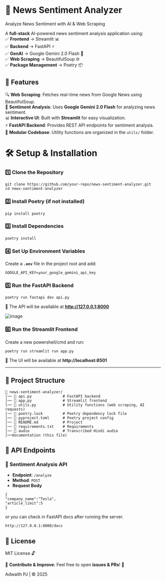 # 📰 News Sentiment Analyzer

Analyze News Sentiment with AI & Web Scraping

A **full-stack** AI-powered news sentiment analysis application using:  
✅ **Frontend** → Streamlit 📊  
✅ **Backend** → FastAPI ⚡  
✅ **GenAI** → Google Gemini 2.0 Flash 🤖  
✅ **Web Scraping** → BeautifulSoup 🌐  
✅ **Package Management** → Poetry 📦

## **📌 Features**

🔍 **Web Scraping**: Fetches real-time news from Google News using BeautifulSoup.  
💬 **Sentiment Analysis**: Uses **Google Gemini 2.0 Flash** for analyzing news sentiment.  
📊 **Interactive UI**: Built with **Streamlit** for easy visualization.  
⚡ **FastAPI Backend**: Provides REST API endpoints for sentiment analysis.  
🔧 **Modular Codebase**: Utility functions are organized in the `utils/` folder.

# 🛠️ Setup & Installation

### **1️⃣ Clone the Repository**

```
git clone https://github.com/your-repo/news-sentiment-analyzer.git
cd news-sentiment-analyzer
```

### **2️⃣ Install Poetry (if not installed)**

```
pip install poetry

```

### **3️⃣ Install Dependencies**

```
poetry install
```

### **4️⃣ Set Up Environment Variables**

Create a **`.env`** file in the project root and add:

```
GOOGLE_API_KEY=your_google_gemini_api_key
```

### **5️⃣ Run the FastAPI Backend**

```
poetry run fastapi dev api.py
```

📍 The API will be available at **http://127.0.0.1:8000**

![image](https://github.com/user-attachments/assets/555c7027-3e5a-4f9d-acc4-5a1e832d8b10)


### **6️⃣ Run the Streamlit Frontend**

Create a new powershell/cmd and run:

```
poetry run streamlit run app.py
```

📍 The UI will be available at **http://localhost:8501**

---

## **📁 Project Structure**

```
📂 news-sentiment-analyzer/
│── 📄 api.py              # FastAPI backend
│── 📄 app.py              # Streamlit frontend
│── 📄 utils.py            # Utility functions (web scraping, AI requests)
│── 📜 poetry.lock         # Poetry dependency lock file
│── 📜 pyproject.toml      # Poetry project config
│── 📜 README.md           # Project
│── 📜 requirements.txt    # Requirements
│── 📂 audio               # Transcribed Hindi audio
│──documentation (this file)

```

## **🚀 API Endpoints**

### **🔹 Sentiment Analysis API**

-   **Endpoint**: `/analyze`
-   **Method**: `POST`
-   **Request Body**

```
{
"company_name":"Tesla",
"article_limit":5
}
```

or you can check in FastAPI docs after running the server.

```
http://127.0.0.1:8000/docs
```

## **📜 License**

MIT License 🔓

🎯 **Contribute & Improve**: Feel free to open **issues & PRs**! 🚀

Adwaith PJ | ©️ 2025
